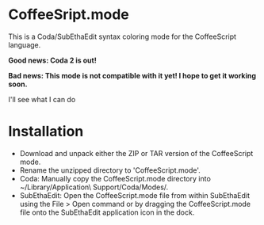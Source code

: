 CoffeeSript.mode
================

This is a Coda/SubEthaEdit syntax coloring mode for the CoffeeScript language.

__Good news: Coda 2 is out!__

__Bad news: This mode is not compatible with it yet! I hope to get it working soon.__

I'll see what I can do 
 
Installation
============
 
- Download and unpack either the ZIP or TAR version of the CoffeeScript mode.
- Rename the unzipped directory to 'CoffeeScript.mode'.
- Coda:
  Manually copy the CoffeeScript.mode directory into ~/Library/Application\ Support/Coda/Modes/.
- SubEthaEdit:
  Open the CoffeeScript.mode file from within SubEthaEdit using the File > Open command 
  or by dragging the CoffeeScript.mode file onto the SubEthaEdit application icon in the dock.